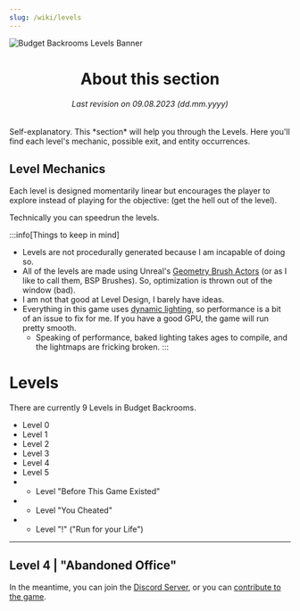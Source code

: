 ```yaml
---
slug: /wiki/levels
---
```


![Budget Backrooms Levels Banner](https://user-images.githubusercontent.com/32200281/220090485-a9cda5b1-b77c-4d92-951d-6a022a4a2ded.png)
<div align="center">

# About this section
###### Last revision on 09.08.2023 (dd.mm.yyyy)
</div>
Self-explanatory. This *section* will help you through the Levels. Here you'll find each level's mechanic, possible exit, and entity occurrences.

## Level Mechanics

Each level is designed momentarily linear but encourages the player to explore instead of playing for the objective: (get the hell out of the level).

Technically you can speedrun the levels.

:::info[Things to keep in mind]
* Levels are not procedurally generated because I am incapable of doing so.
* All of the levels are made using Unreal's [Geometry Brush Actors](https://docs.unrealengine.com/4.27/en-US/Basics/Actors/Brushes/) (or as I like to call them, BSP Brushes). So, optimization is thrown out of the window (bad).
* I am not that good at Level Design, I barely have ideas.
* Everything in this game uses [dynamic lighting](https://docs.unrealengine.com/4.27/en-US/BuildingWorlds/LightingAndShadows/), so performance is a bit of an issue to fix for me. If you have a good GPU, the game will run pretty smooth.
    * Speaking of performance, baked lighting takes ages to compile, and the lightmaps are fricking broken.
:::
# Levels

There are currently 9 Levels in Budget Backrooms.
* Level 0
* Level 1
* Level 2
* Level 3
* Level 4
* Level 5
* * Level "Before This Game Existed"
* * Level "You Cheated"
* * Level "!" ("Run for your Life")

---

## Level 4 | "Abandoned Office"


In the meantime, you can join the [Discord Server](https://discord.gg/WVuTB56ag4), or you can [contribute to the game](https://github.com/DavidJoacaRo/Budget-Backrooms/).